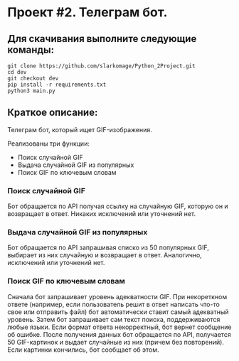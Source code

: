 # Проект #2. Телеграм бот.

## Для скачивания выполните следующие команды:

```
git clone https://github.com/slarkomage/Python_2Project.git
cd dev
git checkout dev
pip install -r requirements.txt
python3 main.py
```

## Краткое описание:

Телеграм бот, который ищет GIF-изображения.

Реализованы три функции:
* Поиск случайной GIF
* Выдача случайной GIF из популярных
* Поиск GIF по ключевым словам
### Поиск случайной GIF
Бот обращается по API получая ссылку на случайную GIF, которую он и возвращает в ответ. Никаких исключений или уточнений нет.
### Выдача случайной GIF из популярных
Бот обращается по API запрашивая списко из 50 популярных GIF, выбирает из них случайную и возвращает в ответ. Аналогично, исключений или уточнений нет.
### Поиск GIF по ключевым словам
Сначала бот запрашивает уровень адекватности GIF. При некореткном ответе (например, если пользователь решит в ответ написать что-то свое или отправить файл) бот
автоматически ставит самый адекватный уровень. Затем бот запрашивает сам текст поиска, поддерживаются любые языки. Если формат ответа некорректный, бот вернет сообщение
об ошибке. После получения данных бот обращается по API, получается 50 GIF-картинок и выдает случайные из них (причем без повторений). Если картинки кончились, бот 
сообщает об этом.
